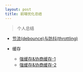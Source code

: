 ```yaml
---
layout: post
title: 前端优化总结
---
```


> 个人总结

- [节流(debounce)与防抖(throttling)]({{site.baseurl}}/tblogs/es5/optimization/1-debounce&throttling)

- 缓存

  - [强缓存&协商缓存-1](https://juejin.im/post/5c417993f265da61285a6075)
  - [强缓存&协商缓存-2](https://blog.csdn.net/nicexibeidage/article/details/85245890)
